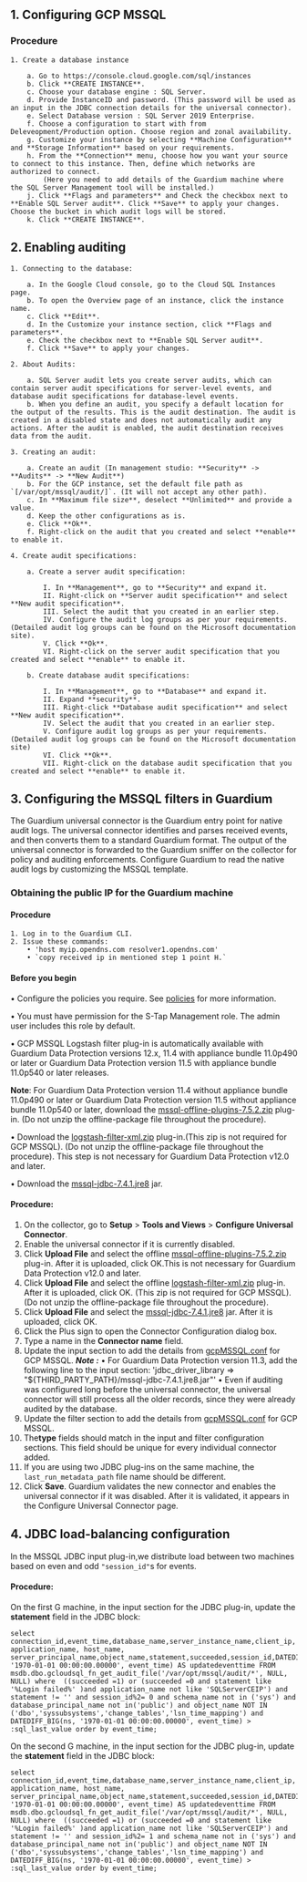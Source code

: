 ## 1. Configuring GCP MSSQL 

### Procedure

	1. Create a database instance
	
		a. Go to https://console.cloud.google.com/sql/instances
		b. Click **CREATE INSTANCE**.
		c. Choose your database engine : SQL Server.
		d. Provide InstanceID and password. (This password will be used as an input in the JDBC connection details for the universal connector).
		e. Select Database version : SQL Server 2019 Enterprise.
		f. Choose a configuration to start with from Deleveopment/Production option. Choose region and zonal availability.  
		g. Customize your instance by selecting **Machine Configuration** and **Storage Information** based on your requirements.	
		h. From the **Connection** menu, choose how you want your source to connect to this instance. Then, define which networks are authorized to connect.
            (Here you need to add details of the Guardium machine where the SQL Server Management tool will be installed.)  
		j. Click **Flags and parameters** and Check the checkbox next to **Enable SQL Server audit**. Click **Save** to apply your changes. Choose the bucket in which audit logs will be stored.
        k. Click **CREATE INSTANCE**.


## 2. Enabling auditing

	1. Connecting to the database:
		
		a. In the Google Cloud console, go to the Cloud SQL Instances page.
        b. To open the Overview page of an instance, click the instance name.
        c. Click **Edit**.
        d. In the Customize your instance section, click **Flags and parameters**.
        e. Check the checkbox next to **Enable SQL Server audit**.
        f. Click **Save** to apply your changes.

	2. About Audits:
		
		a. SQL Server audit lets you create server audits, which can contain server audit specifications for server-level events, and database audit specifications for database-level events.
		b. When you define an audit, you specify a default location for the output of the results. This is the audit destination. The audit is created in a disabled state and does not automatically audit any actions. After the audit is enabled, the audit destination receives data from the audit.

	3. Creating an audit:
	
		a. Create an audit (In management studio: **Security** -> **Audits** -> **New Audit**)
		b. For the GCP instance, set the default file path as `[/var/opt/mssql/audit/]`. (It will not accept any other path).
		c. In **Maximum file size**, deselect **Unlimited** and provide a value.
		d. Keep the other configurations as is.
		e. Click **Ok**.
		f. Right-click on the audit that you created and select **enable** to enable it.
		
	4. Create audit specifications:
	
		a. Create a server audit specification:
		
			I. In **Management**, go to **Security** and expand it.
			II. Right-click on **Server audit specification** and select **New audit specification**.
			III. Select the audit that you created in an earlier step.
			IV. Configure the audit log groups as per your requirements. (Detailed audit log groups can be found on the Microsoft documentation site).
			V. Click **Ok**.
			VI. Right-click on the server audit specification that you created and select **enable** to enable it.
			
		b. Create database audit specifications:
		
			I. In **Management**, go to **Database** and expand it.
			II. Expand **security**.
			III. Right-click **Database audit specification** and select **New audit specification**.
			IV. Select the audit that you created in an earlier step.
			V. Configure audit log groups as per your requirements. (Detailed audit log groups can be found on the Microsoft documentation site)
			VI. Click **Ok**.
			VII. Right-click on the database audit specification that you created and select **enable** to enable it.


## 3. Configuring the MSSQL filters in Guardium

The Guardium universal connector is the Guardium entry point for native audit logs. The universal connector identifies and parses received events, and then converts them to a standard Guardium format. The output of the universal connector is forwarded to the Guardium sniffer on the collector for policy and auditing enforcements. Configure Guardium to read the native audit logs by customizing the MSSQL template.

### Obtaining the public IP for the Guardium machine

#### Procedure
	1. Log in to the Guardium CLI.
	2. Issue these commands:
		• 'host myip.opendns.com resolver1.opendns.com'
		• `copy received ip in mentioned step 1 point H.` 

#### Before you begin

• Configure the policies you require. See [policies](/docs/#policies) for more information.

• You must have permission for the S-Tap Management role. The admin user includes this role by default.

• GCP MSSQL Logstash filter plug-in is automatically available with Guardium Data Protection versions 12.x, 11.4 with appliance bundle 11.0p490 or later or Guardium Data Protection version 11.5 with appliance bundle 11.0p540 or later releases.

**Note**: For Guardium Data Protection version 11.4 without appliance bundle 11.0p490 or later or Guardium Data Protection version 11.5 without appliance bundle 11.0p540 or later, download the [mssql-offline-plugins-7.5.2.zip](https://github.com/IBM/universal-connectors/raw/main/filter-plugin/logstash-filter-mssql-guardium/MssqlOverJdbcPackage/mssql-offline-plugins-7.5.2.zip) plug-in. (Do not unzip the offline-package file throughout the procedure). 

• Download the [logstash-filter-xml.zip](https://github.com/IBM/universal-connectors/raw/main/filter-plugin/logstash-filter-mssql-guardium/MssqlOverJdbcPackage/logstash-filter-xml.zip) plug-in.(This zip is not required for GCP MSSQL). (Do not unzip the offline-package file throughout the procedure). This step is not necessary for Guardium Data Protection v12.0 and later.

• Download the [mssql-jdbc-7.4.1.jre8](https://jar-download.com/artifacts/com.microsoft.sqlserver/mssql-jdbc/7.4.1.jre8) jar.

#### Procedure:

1. On the collector, go to **Setup** > **Tools and Views** > **Configure Universal Connector**.
2. Enable the universal connector if it is currently disabled.
3. Click **Upload File** and select the offline [mssql-offline-plugins-7.5.2.zip](https://github.com/IBM/universal-connectors/raw/main/filter-plugin/logstash-filter-mssql-guardium/MssqlOverJdbcPackage/mssql-offline-plugins-7.5.2.zip) plug-in. After it is uploaded, click OK.This is not necessary for Guardium Data Protection v12.0 and later.
4. Click **Upload File** and select the offline [logstash-filter-xml.zip](https://github.com/IBM/universal-connectors/raw/main/filter-plugin/logstash-filter-mssql-guardium/MssqlOverJdbcPackage/logstash-filter-xml.zip) plug-in. After it is uploaded, click OK. (This zip is not required for GCP MSSQL). (Do not unzip the offline-package file throughout the procedure).
5. Click **Upload File** and select the [mssql-jdbc-7.4.1.jre8](https://jar-download.com/artifacts/com.microsoft.sqlserver/mssql-jdbc/7.4.1.jre8) jar. After it is uploaded, click OK.
6. Click the Plus sign to open the Connector Configuration dialog box.
7. Type a name in the **Connector name** field.
8. Update the input section to add the details from [gcpMSSQL.conf](https://github.ibm.com/Activity-Insights/universal-connectors/blob/master/filter-plugin/logstash-filter-mssql-guardium/MssqlOverJdbcPackage/gcpMSSQL.conf) for GCP MSSQL.
   ***Note :***
   • For Guardium Data Protection version 11.3, add the following line to the input section:
    'jdbc_driver_library => "${THIRD_PARTY_PATH}/mssql-jdbc-7.4.1.jre8.jar"'
   • Even if auditing was configured long before the universal connector, the universal connector  will still process all the older records, since they were already audited by the database. 
9. Update the filter section to add the details from [gcpMSSQL.conf](https://github.ibm.com/Activity-Insights/universal-connectors/blob/master/filter-plugin/logstash-filter-mssql-guardium/MssqlOverJdbcPackage/gcpMSSQL.conf) for GCP MSSQL. 
10. The**type** fields should match in the input and filter configuration sections. This field should be unique for  every individual connector added.
11. If you are using two JDBC plug-ins on the same machine, the `last_run_metadata_path` file name should be different.
12. Click **Save**. Guardium validates the new connector and enables the universal connector if it was
    disabled. After it is validated, it appears in the Configure Universal Connector page.

## 4. JDBC load-balancing configuration


In the MSSQL JDBC input plug-in,we distribute load between two machines based on even and odd `"session_id"`s for  events.

#### Procedure:

On the first G machine, in the input section for the JDBC plug-in, update the **statement** field in the JDBC block:

	select connection_id,event_time,database_name,server_instance_name,client_ip, application_name, host_name, server_principal_name,object_name,statement,succeeded,session_id,DATEDIFF_BIG(ns, '1970-01-01 00:00:00.00000', event_time) AS updatedeventtime FROM msdb.dbo.gcloudsql_fn_get_audit_file('/var/opt/mssql/audit/*', NULL, NULL) where  ((succeeded =1) or (succeeded =0 and statement like '%Login failed%' )and application_name not like 'SQLServerCEIP') and statement != '' and session_id%2= 0 and schema_name not in ('sys') and database_principal_name not in('public') and object_name NOT IN ('dbo','syssubsystems','change_tables','lsn_time_mapping') and DATEDIFF_BIG(ns, '1970-01-01 00:00:00.00000', event_time) > :sql_last_value order by event_time;

On the second G machine, in the input section for the JDBC plug-in,  update the **statement** field in the JDBC block:

	select connection_id,event_time,database_name,server_instance_name,client_ip, application_name, host_name, server_principal_name,object_name,statement,succeeded,session_id,DATEDIFF_BIG(ns, '1970-01-01 00:00:00.00000', event_time) AS updatedeventtime FROM msdb.dbo.gcloudsql_fn_get_audit_file('/var/opt/mssql/audit/*', NULL, NULL) where  ((succeeded =1) or (succeeded =0 and statement like '%Login failed%' )and application_name not like 'SQLServerCEIP') and statement != '' and session_id%2= 1 and schema_name not in ('sys') and database_principal_name not in('public') and object_name NOT IN ('dbo','syssubsystems','change_tables','lsn_time_mapping') and DATEDIFF_BIG(ns, '1970-01-01 00:00:00.00000', event_time) > :sql_last_value order by event_time;


